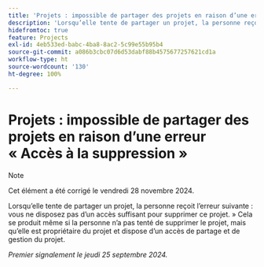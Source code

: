 ```yaml
---
title: 'Projets : impossible de partager des projets en raison d’une erreur Accès à la suppression'
description: 'Lorsqu’elle tente de partager un projet, la personne reçoit l’erreur suivante : vous ne disposez pas d’un accès suffisant pour supprimer ce projet. Cela se produit même si la personne n’a pas tenté de supprimer le projet, mais qu’elle est propriétaire du projet et dispose d’un accès de partage et de gestion du projet.'
hidefromtoc: true
feature: Projects
exl-id: 4eb533ed-babc-4ba8-8ac2-5c99e55b95b4
source-git-commit: a086b3cbc07d6d53dabf88b4575677257621cd1a
workflow-type: ht
source-wordcount: '130'
ht-degree: 100%

---
```


# Projets : impossible de partager des projets en raison d’une erreur « Accès à la suppression »

>[!NOTE]
>
>Cet élément a été corrigé le vendredi 28 novembre 2024.

Lorsqu’elle tente de partager un projet, la personne reçoit l’erreur suivante : vous ne disposez pas d’un accès suffisant pour supprimer ce projet. » Cela se produit même si la personne n’a pas tenté de supprimer le projet, mais qu’elle est propriétaire du projet et dispose d’un accès de partage et de gestion du projet.

_Premier signalement le jeudi 25 septembre 2024._
